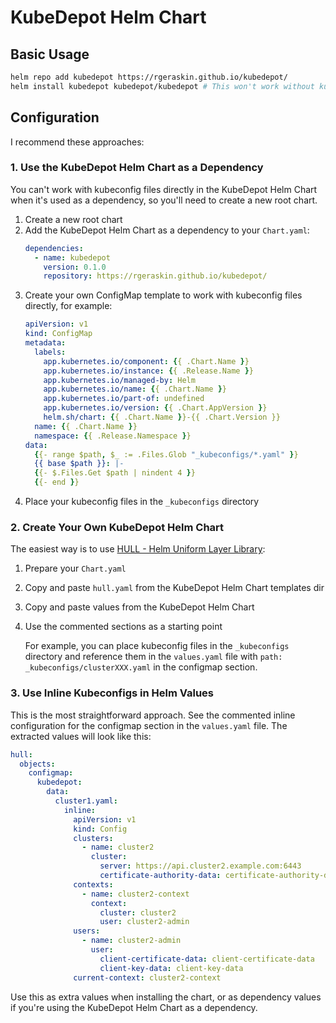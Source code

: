 # KubeDepot Helm Chart

## Basic Usage

```bash
helm repo add kubedepot https://rgeraskin.github.io/kubedepot/
helm install kubedepot kubedepot/kubedepot # This won't work without kubeconfigs
```

## Configuration

I recommend these approaches:

### 1. Use the KubeDepot Helm Chart as a Dependency

You can't work with kubeconfig files directly in the KubeDepot Helm Chart when it's used as a dependency, so you'll need to create a new root chart.

1. Create a new root chart
2. Add the KubeDepot Helm Chart as a dependency to your `Chart.yaml`:
   ```yaml
   dependencies:
     - name: kubedepot
       version: 0.1.0
       repository: https://rgeraskin.github.io/kubedepot/
   ```
3. Create your own ConfigMap template to work with kubeconfig files directly, for example:
   ```yaml
   apiVersion: v1
   kind: ConfigMap
   metadata:
     labels:
       app.kubernetes.io/component: {{ .Chart.Name }}
       app.kubernetes.io/instance: {{ .Release.Name }}
       app.kubernetes.io/managed-by: Helm
       app.kubernetes.io/name: {{ .Chart.Name }}
       app.kubernetes.io/part-of: undefined
       app.kubernetes.io/version: {{ .Chart.AppVersion }}
       helm.sh/chart: {{ .Chart.Name }}-{{ .Chart.Version }}
     name: {{ .Chart.Name }}
     namespace: {{ .Release.Namespace }}
   data:
     {{- range $path, $_ := .Files.Glob "_kubeconfigs/*.yaml" }}
     {{ base $path }}: |-
     {{- $.Files.Get $path | nindent 4 }}
     {{- end }}
   ```
4. Place your kubeconfig files in the `_kubeconfigs` directory

### 2. Create Your Own KubeDepot Helm Chart

The easiest way is to use [HULL - Helm Uniform Layer Library](https://github.com/vidispine/hull):

1. Prepare your `Chart.yaml`
1. Copy and paste `hull.yaml` from the KubeDepot Helm Chart templates dir
1. Copy and paste values from the KubeDepot Helm Chart
1. Use the commented sections as a starting point

   For example, you can place kubeconfig files in the `_kubeconfigs` directory and reference them in the `values.yaml` file with `path: _kubeconfigs/clusterXXX.yaml` in the configmap section.

### 3. Use Inline Kubeconfigs in Helm Values

This is the most straightforward approach. See the commented inline configuration for the configmap section in the `values.yaml` file. The extracted values will look like this:

```yaml
hull:
  objects:
    configmap:
      kubedepot:
        data:
          cluster1.yaml:
            inline:
              apiVersion: v1
              kind: Config
              clusters:
                - name: cluster2
                  cluster:
                    server: https://api.cluster2.example.com:6443
                    certificate-authority-data: certificate-authority-data
              contexts:
                - name: cluster2-context
                  context:
                    cluster: cluster2
                    user: cluster2-admin
              users:
                - name: cluster2-admin
                  user:
                    client-certificate-data: client-certificate-data
                    client-key-data: client-key-data
              current-context: cluster2-context
```

Use this as extra values when installing the chart, or as dependency values if you're using the KubeDepot Helm Chart as a dependency.